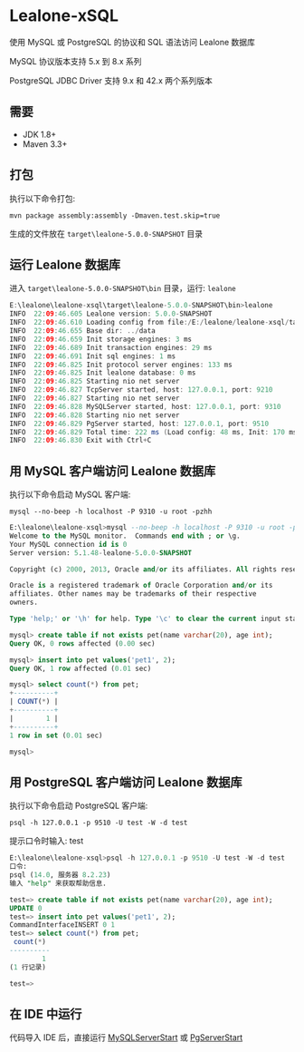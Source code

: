 # Lealone-xSQL

使用 MySQL 或 PostgreSQL 的协议和 SQL 语法访问 Lealone 数据库

MySQL 协议版本支持 5.x 到 8.x 系列

PostgreSQL JDBC Driver 支持 9.x 和 42.x 两个系列版本


## 需要

* JDK 1.8+
* Maven 3.3+


## 打包

执行以下命令打包:

`mvn package assembly:assembly -Dmaven.test.skip=true`

生成的文件放在 `target\lealone-5.0.0-SNAPSHOT` 目录


## 运行 Lealone 数据库

进入 `target\lealone-5.0.0-SNAPSHOT\bin` 目录，运行: `lealone`

```java
E:\lealone\lealone-xsql\target\lealone-5.0.0-SNAPSHOT\bin>lealone
INFO  22:09:46.605 Lealone version: 5.0.0-SNAPSHOT
INFO  22:09:46.610 Loading config from file:/E:/lealone/lealone-xsql/target/lealone-5.0.0-SNAPSHOT/conf/lealone.yaml
INFO  22:09:46.655 Base dir: ../data
INFO  22:09:46.659 Init storage engines: 3 ms
INFO  22:09:46.689 Init transaction engines: 29 ms
INFO  22:09:46.691 Init sql engines: 1 ms
INFO  22:09:46.825 Init protocol server engines: 133 ms
INFO  22:09:46.825 Init lealone database: 0 ms
INFO  22:09:46.825 Starting nio net server
INFO  22:09:46.827 TcpServer started, host: 127.0.0.1, port: 9210
INFO  22:09:46.827 Starting nio net server
INFO  22:09:46.828 MySQLServer started, host: 127.0.0.1, port: 9310
INFO  22:09:46.828 Starting nio net server
INFO  22:09:46.829 PgServer started, host: 127.0.0.1, port: 9510
INFO  22:09:46.829 Total time: 222 ms (Load config: 48 ms, Init: 170 ms, Start: 4 ms)
INFO  22:09:46.830 Exit with Ctrl+C
```

## 用 MySQL 客户端访问 Lealone 数据库

执行以下命令启动 MySQL 客户端:

`mysql --no-beep -h localhost -P 9310 -u root -pzhh`

```sql
E:\lealone\lealone-xsql>mysql --no-beep -h localhost -P 9310 -u root -pzhh
Welcome to the MySQL monitor.  Commands end with ; or \g.
Your MySQL connection id is 0
Server version: 5.1.48-lealone-5.0.0-SNAPSHOT

Copyright (c) 2000, 2013, Oracle and/or its affiliates. All rights reserved.

Oracle is a registered trademark of Oracle Corporation and/or its
affiliates. Other names may be trademarks of their respective
owners.

Type 'help;' or '\h' for help. Type '\c' to clear the current input statement.

mysql> create table if not exists pet(name varchar(20), age int);
Query OK, 0 rows affected (0.00 sec)

mysql> insert into pet values('pet1', 2);
Query OK, 1 row affected (0.01 sec)

mysql> select count(*) from pet;
+----------+
| COUNT(*) |
+----------+
|        1 |
+----------+
1 row in set (0.01 sec)

mysql>
```


## 用 PostgreSQL 客户端访问 Lealone 数据库

执行以下命令启动 PostgreSQL 客户端:

`psql -h 127.0.0.1 -p 9510 -U test -W -d test`

提示口令时输入: test

```sql
E:\lealone\lealone-xsql>psql -h 127.0.0.1 -p 9510 -U test -W -d test
口令:
psql (14.0, 服务器 8.2.23)
输入 "help" 来获取帮助信息.

test=> create table if not exists pet(name varchar(20), age int);
UPDATE 0
test=> insert into pet values('pet1', 2);
CommandInterfaceINSERT 0 1
test=> select count(*) from pet;
 count(*)
----------
        1
(1 行记录)

test=>
```


## 在 IDE 中运行

代码导入 IDE 后，直接运行 [MySQLServerStart](https://github.com/lealone/Lealone-xSQL/blob/main/lealone-mysql/src/test/java/org/lealone/xsql/mysql/test/MySQLServerStart.java) 或 [PgServerStart](https://github.com/lealone/Lealone-xSQL/blob/main/lealone-postgresql/src/test/java/org/lealone/xsql/postgresql/test/PgServerStart.java) 

